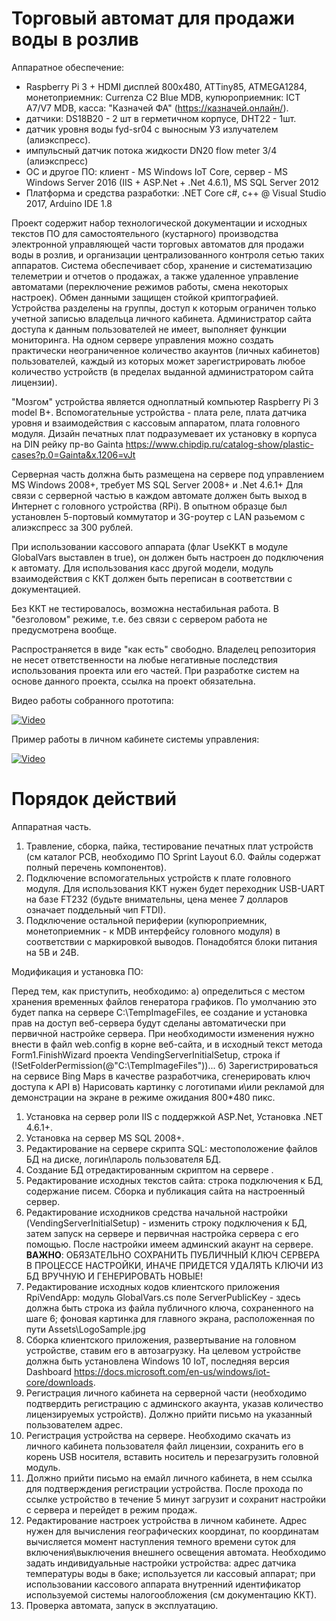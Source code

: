 # Торговый автомат для продажи воды в розлив

Аппаратное обеспечение:
- Raspberry Pi 3 + HDMI дисплей 800х480, ATTiny85, ATMEGA1284, монетоприемник: Currenza C2 Blue MDB, купюроприемник: ICT A7/V7 MDB, касса: "Казначей ФА" (https://казначей.онлайн/).
- датчики: DS18B20 - 2 шт в герметичном корпусе, DHT22 - 1шт.
- датчик уровня воды fyd-sr04 с выносным УЗ излучателем (алиэкспресс).
- импульсный датчик потока жидкости DN20 flow meter 3/4 (алиэкспресс)
- ОС и другое ПО: клиент - MS Windows IoT Core, сервер - MS Windows Server 2016 (IIS + ASP.Net + .Net 4.6.1), MS SQL Server 2012
- Платформа и средства разработки: .NET Core c#, c++ @ Visual Studio 2017, Arduino IDE 1.8


Проект содержит набор технологической документации и исходных текстов ПО для самостоятельного (кустарного) производства электронной управляющей части торговых автоматов для продажи воды в розлив, и организации централизованного контроля сетью таких аппаратов.
Система обеспечивает сбор, хранение и систематизацию телеметрии и отчетов о продажах, а также удаленное управление автоматами (переключение режимов работы, смена некоторых настроек). Обмен данными защищен стойкой криптографией. Устройства разделены на группы, доступ к которым ограничен только учетной записью владельца личного кабинета.
Администратор сайта доступа к данным пользователей не имеет, выполняет функции мониторинга.
На одном сервере управления можно создать практически неограниченное количество акаунтов (личных кабинетов) пользователей, каждый из которых может зарегистрировать любое количество устройств (в пределах выданной администратором сайта лицензии).

"Мозгом" устройства является одноплатный компьютер Raspberry Pi 3 model B+. Вспомогательные устройства - плата реле, плата датчика уровня и взаимодействия с кассовым аппаратом, плата головного модуля.
Дизайн печатных плат подразумевает их установку в корпуса на DIN рейку пр-во Gainta https://www.chipdip.ru/catalog-show/plastic-cases?p.0=Gainta&x.1206=vJt

Серверная часть должна быть размещена на сервере под управлением MS Windows 2008+, требует MS SQL Server 2008+ и .Net 4.6.1+
Для связи с серверной частью в каждом автомате должен быть выход в Интернет с головного устройства (RPi). В опытном образце был установлен 5-портовый коммутатор и 3G-роутер с LAN разьемом с алиэкспресс за 300 рублей.

При использовании кассового аппарата (флаг UseKKT в модуле GlobalVars выставлен в true), он должен быть настроен до подключения к автомату. Для использования касс другой модели, модуль взаимодействия с ККТ должен быть переписан в соответствии с документацией.

Без ККТ не тестировалось, возможна нестабильная работа. В "безголовом" режиме, т.е. без связи с сервером работа не предусмотрена вообще.

Распространяется в виде "как есть" свободно. Владелец репозитория не несет ответственности на любые негативные последствия использования проекта или его частей. При разработке систем на основе данного проекта, ссылка на проект обязательна.


Видео работы собранного прототипа:

[![Video](http://img.youtube.com/vi/Y7MAJ8CCs8g/0.jpg)](https://www.youtube.com/watch?v=Y7MAJ8CCs8g)

Пример работы в личном кабинете системы управления:

[![Video](http://img.youtube.com/vi/gMk6wb8pl_E/0.jpg)](https://www.youtube.com/watch?v=gMk6wb8pl_E)

# Порядок действий

Аппаратная часть.
1. Травление, сборка, пайка, тестирование печатных плат устройств (см каталог PCB, необходимо ПО Sprint Layout 6.0. Файлы содержат полный перечень компонентов). 
2. Подключение вспомогательных устройств к плате головного модуля. 
Для использования ККТ нужен будет переходник USB-UART на базе FT232 (будьте внимательны, цена менее 7 долларов означает поддельный чип FTDI).
3. Подключение остальной периферии (купюроприемник, монетоприемник - к MDB интерфейсу головного модуля) в соответствии с маркировкой выводов. Понадобятся блоки питания на 5В и 24В.

Модификация и установка ПО:

Перед тем, как приступить, необходимо: 
а) определиться с местом хранения временных файлов генератора графиков. По умолчанию это будет папка на сервере C:\TempImageFiles, ее создание и установка прав на доступ веб-сервера будут сделаны автоматически при первичной настройке сервера.
При необходимости изменения нужно внести в файл web.config в корне веб-сайта, и в исходный текст метода Form1.FinishWizard проекта VendingServerInitialSetup, строка if (!SetFolderPermission(@"C:\TempImageFiles"))...
б) Зарегистрироваться на сервисе Bing Maps в качестве разработчика, сгенерировать ключ доступа к API
в) Нарисовать картинку с логотипами и\или рекламой для демонстрации на экране в режиме ожидания 800*480 пикс.

1. Установка на сервер роли IIS с поддержкой ASP.Net, Установка .NET 4.6.1+.
2. Установка на сервер MS SQL 2008+.
3. Редактирование на сервере скрипта SQL: местоположение файлов БД на диске, логин\пароль пользователя БД.
4. Создание БД отредактированным скриптом на сервере .
5. Редактирование исходных текстов сайта: строка подключения к БД, содержание писем. Сборка и публикация сайта на настроенный сервер.
6. Редактирование исходников средства начальной настройки (VendingServerInitialSetup) - изменить строку подключения к БД, затем запуск на сервере и первичная настройка сервера с его помощью.
После настройки имеем админский акаунт на сервере.
**ВАЖНО**: ОБЯЗАТЕЛЬНО СОХРАНИТЬ ПУБЛИЧНЫЙ КЛЮЧ СЕРВЕРА В ПРОЦЕССЕ НАСТРОЙКИ, ИНАЧЕ ПРИДЕТСЯ УДАЛЯТЬ КЛЮЧИ ИЗ БД ВРУЧНУЮ И ГЕНЕРИРОВАТЬ НОВЫЕ!
7. Редактирование исходных кодов клиентского приложения RpiVendApp:
модуль GlobalVars.cs поле ServerPublicKey - здесь должна быть строка из файла публичного ключа, сохраненного на шаге 6;
фоновая картинка для главного экрана, расположенная по пути Assets\LogoSample.jpg
8. Сборка клиентского приложения, развертывание на головном устройстве, ставим его в автозагрузку. На целевом устройстве должна быть установлена Windows 10 IoT, последняя версия Dashboard https://docs.microsoft.com/en-us/windows/iot-core/downloads.
9. Регистрация личного кабинета на серверной части (необходимо подтвердить регистрацию с админского акаунта, указав количество лицензируемых устройств). Должно прийти письмо на указанный пользователем адрес.
10. Регистрация устройства на сервере. Необходимо скачать из личного кабинета пользователя файл лицензии, сохранить его в корень USB носителя, вставить носитель и перезагрузить головной модуль.
11. Должно прийти письмо на емайл личного кабинета, в нем ссылка для подтверждения регистрации устройства. После прохода по ссылке устройство в течение 5 минут загрузит и сохранит настройки с сервера и перейдет в режим продаж.
12. Редактирование настроек устройства в личном кабинете. Адрес нужен для вычисления географических координат, по координатам вычисляется момент наступления темного времени суток для включения\выключения внешнего освещения автомата. Необходимо задать индивидуальные настройки устройства: адрес датчика температуры воды в баке; используется ли кассовый аппарат; при использовании кассового аппарата внутренний идентификатор используемой системы налогообложения (см документацию ККТ).
13. Проверка автомата, запуск в эксплуатацию.

